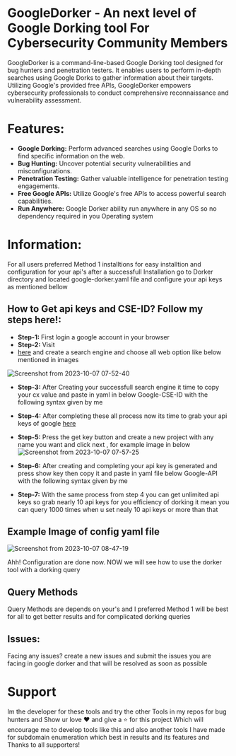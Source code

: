 # GoogleDorker - An next level of Google Dorking tool For Cybersecurity Community Members

GoogleDorker is a command-line-based Google Dorking tool designed for bug hunters and penetration testers. It enables users to perform in-depth searches using Google Dorks to gather information about their targets. Utilizing Google's provided free APIs, GoogleDorker empowers cybersecurity professionals to conduct comprehensive reconnaissance and vulnerability assessment.

# Features:
- **Google Dorking:** Perform advanced searches using Google Dorks to find specific information on the web.
- **Bug Hunting:** Uncover potential security vulnerabilities and misconfigurations.
- **Penetration Testing:** Gather valuable intelligence for penetration testing engagements.
- **Free Google APIs:** Utilize Google's free APIs to access powerful search capabilities.
- **Run Anywhere:** Google Dorker ability run anywhere in any OS so no dependency required in you Operating system

# Information:

For all users preferred Method 1 installtions for easy installtion and configuration for your api's after a successfull
Installation go to Dorker directory and located google-dorker.yaml file and configure your api keys as mentioned bellow


## How to Get api keys and CSE-ID? Follow my steps here!:

- **Step-1:** First login a google account in your browser
- **Step-2:** Visit
- [here](https://programmablesearchengine.google.com/controlpanel/create) and create a search engine and choose all web option like below mentioned in images

![Screenshot from 2023-10-07 07-52-40](https://github.com/sanjai-AK47/GoogleDorker/assets/119435129/7b871906-a08b-4473-bc47-31f797ae88f6)

- **Step-3:** After Creating your successfull search engine it time to copy your cx value and paste in yaml in below Google-CSE-ID with the following syntax given by me
- **Step-4:** After completing these all process now its time to grab your api keys of google [here](https://developers.google.com/custom-search/v1/introduction)
- **Step-5:** Press the get key button and create a new project with any name you want and click next , for example image in below
![Screenshot from 2023-10-07 07-57-25](https://github.com/sanjai-AK47/GoogleDorker/assets/119435129/b7e5618d-4d3c-41a3-8147-95b5d31cc266)

- **Step-6:** After creating and completing your api key is generated and press show key then copy it and paste in yaml file below Google-API with the following syntax given by me

- **Step-7:** With the same process from step 4 you can get unlimited api keys so grab nearly 10 api keys for you efficiency of dorking it mean you can query 1000 times when u set nealy 10 api keys or more than that

## Example Image of config yaml file
![Screenshot from 2023-10-07 08-47-19](https://github.com/sanjai-AK47/GoogleDorker/assets/119435129/5e8e2d50-d187-4e70-a3f3-65e176eb3ee8)

Ahh! Configuration are done now. NOW we will see how to use the dorker tool with a dorking query


## Query Methods


Query Methods are depends on your's and I preferred Method 1 will be best for all to get better results and for complicated dorking queries



## Issues:

Facing any issues? create a new issues and submit the issues you are facing in google dorker and that will be resolved as soon as possible


# Support

Im the developer for these tools and try the other Tools in my repos for bug hunters and Show ur love ♥️ and give a ⭐ for this project
Which will encourage me to develop tools like this and also another tools I have made for subdomain enumeration which best in results and its features and Thanks to all supporters!
